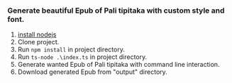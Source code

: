 ### Generate beautiful Epub of Pali tipitaka with custom style and font.
1. [install nodejs](https://nodejs.org)
2. Clone project.
3. Run `npm install` in project directory.
4. Run `ts-node .\index.ts` in project directory.
5. Generate wanted Epub of Pali tipitaka with command line interaction.
6. Download generated Epub from "output" directory. 